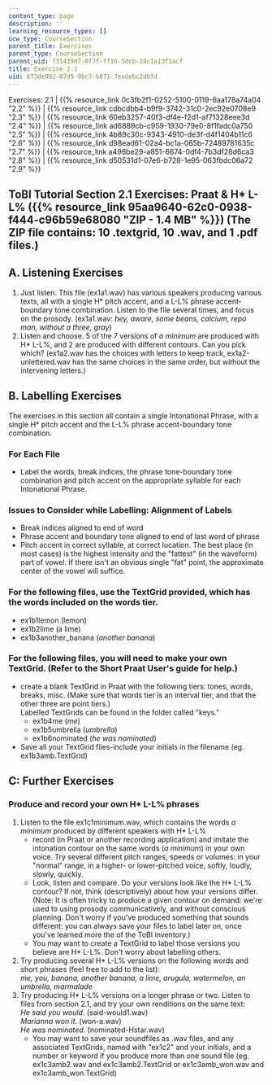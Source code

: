 ```yaml
---
content_type: page
description: ''
learning_resource_types: []
ocw_type: CourseSection
parent_title: Exercises
parent_type: CourseSection
parent_uid: f31439d7-0f7f-ff16-5dcb-24c1a13f1acf
title: Exercise 2.1
uid: 673de982-07d5-9bc7-b871-7eadebc2dbfd
---
```


Exercises: 2.1 | {{% resource_link 0c3fb2f1-0252-5100-0119-6aa178a74a04 "2.2" %}} | {{% resource_link cdbcdbb4-b9f9-3742-31c0-2ec92e0708e9 "2.3" %}} | {{% resource_link 60eb3257-40f3-df4e-f2d1-af71328eee3d "2.4" %}} | {{% resource_link ad6889cb-c959-1930-79e0-8f1fadc0a750 "2.5" %}} | {{% resource_link 4b89c30c-9343-4910-de3f-d4f1404b11c6 "2.6" %}} | {{% resource_link d98ead61-02a4-bc1a-065b-72489781635c "2.7" %}} | {{% resource_link a496be29-a851-6674-0df4-7b3df28d6ca3 "2.8" %}} | {{% resource_link d50531d1-07e6-b728-1e95-063fbdc06a72 "2.9" %}}

ToBI Tutorial Section 2.1 Exercises: Praat & H\* L-L% ({{% resource_link 95aa9640-62c0-0938-f444-c96b59e68080 "ZIP - 1.4 MB" %}}) (The ZIP file contains: 10 .textgrid, 10 .wav, and 1 .pdf files.)
-------------------------------------------------------------------------------------------------------------------------------------------------------------------------------

A. Listening Exercises
----------------------

1.  Just listen. This file (ex1a1.wav) has various speakers producing various texts, all with a single H\* pitch accent, and a L-L% phrase accent-boundary tone combination. Listen to the file several times, and focus on the prosody. (ex1a1.wav: _hey, aware, some beans, calcium, repo man, without a three, gray_)
2.  Listen and choose. 5 of the 7 versions of _a minimum_ are produced with H\* L-L%, and 2 are produced with different contours. Can you pick which? (ex1a2.wav has the choices with letters to keep track, ex1a2-unlettered.wav has the same choices in the same order, but without the intervening letters.)

B. Labelling Exercises
----------------------

The exercises in this section all contain a single Intonational Phrase, with a single H\* pitch accent and the L-L% phrase accent-boundary tone combination.

### For Each File

*   Label the words, break indices, the phrase tone-boundary tone combination and pitch accent on the appropriate syllable for each Intonational Phrase.

### Issues to Consider while Labelling: Alignment of Labels

*   Break indices aligned to end of word
*   Phrase accent and boundary tone aligned to end of last word of phrase
*   Pitch accent in correct syllable, at correct location. The best place (in most cases) is the highest intensity and the "fattest" (in the waveform) part of vowel. If there isn't an obvious single "fat" point, the approximate center of the vowel will suffice.

### For the following files, use the TextGrid provided, which has the words included on the words tier.

*   ex1b1lemon (lemon)
*   ex1b2lime (a lime)
*   ex1b3another\_banana (_another banana_)

### For the following files, you will need to make your own TextGrid. (Refer to the Short Praat User's guide for help.)

*   create a blank TextGrid in Praat with the following tiers: tones, words, breaks, misc. (Make sure that words tier is an interval tier, and that the other three are point tiers.)  
    Labelled TextGrids can be found in the folder called "keys."
    *   ex1b4me (_me_)
    *   ex1b5umbrella (_umbrella_)
    *   ex1b6nominated (_he was nominated_)
*   Save all your TextGrid files-include your initials in the filename (eg. ex1b3amb.TextGrid)

C: Further Exercises
--------------------

### Produce and record your own H\* L-L% phrases

1.  Listen to the file ex1c1minimum.wav, which contains the words _a minimum_ produced by different speakers with H\* L-L%
    *   record (in Praat or another recording application) and imitate the intonation contour on the same words (_a minimum_) in your own voice. Try several different pitch ranges, speeds or volumes: in your "normal" range, in a higher- or lower-pitched voice, softly, loudly, slowly, quickly.
    *   Look, listen and compare. Do your versions look like the H\* L-L% contour? If not, think (descriptively) about how your versions differ. (Note: It is often tricky to produce a given contour on demand: we're used to using prosody communicatively, and without conscious planning. Don't worry if you've produced something that sounds different: you can always save your files to label later on, once you've learned more the of the ToBI inventory.)
    *   You may want to create a TextGrid to label those versions you believe are H\* L-L%. Don't worry about labelling others.
2.  Try producing several H\* L-L% versions on the following words and short phrases (feel free to add to the list):  
    _me, you, banana, another banana, a lime, arugula, watermelon, an umbrella, marmalade_
3.  Try producing H\* L-L% versions on a longer phrase or two. Listen to files from section 2.1, and try your own renditions on the same text:  
    _He said you would_. (said-would1.wav)  
    _Marianna won it_. (won-a.wav)  
    _He was nominated_. (nominated-Hstar.wav)
    *   You may want to save your soundfiles as .wav files, and any associated TextGrids, named with "ex1c2" and your initials, and a number or keyword if you produce more than one sound file (eg. ex1c3amb2.wav and ex1c3amb2.TextGrid or ex1c3amb\_won.wav and ex1c3amb\_won.TextGrid)